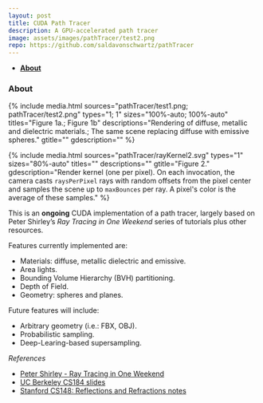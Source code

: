 ```yaml
---
layout: post
title: CUDA Path Tracer
description: A GPU-accelerated path tracer
image: assets/images/pathTracer/test2.png
repo: https://github.com/saldavonschwartz/pathTracer
---
```

<!-- Links: -->
[l1]: https://raytracing.github.io
[l2]: https://cs184.eecs.berkeley.edu/sp20
[l3]: https://graphics.stanford.edu/courses/cs148-10-summer/docs/2006--degreve--reflection_refraction.pdf

- **[About](#1)**

### <a class="toc_item" name="1"></a>About

{% include media.html
  sources="pathTracer/test1.png; pathTracer/test2.png"
  types="1; 1"
  sizes="100%-auto; 100%-auto"
  titles="Figure 1a.; Figure 1b"
  descriptions="Rendering of diffuse, metallic and dielectric materials.; The same scene replacing diffuse with emissive spheres."
  gtitle=""
  gdescription=""
%}

{% include media.html
  sources="pathTracer/rayKernel2.svg"
  types="1"
  sizes="80%-auto"
  titles=""
  descriptions=""
  gtitle="Figure 2."
  gdescription="Render kernel (one per pixel). On each invocation, the camera casts <code>raysPerPixel</code> rays with random offsets from the pixel center and samples the scene up to <code>maxBounces</code> per ray. A pixel's color is the average of these samples."
%}

This is an **ongoing** CUDA implementation of a path tracer, largely based on Peter Shirley’s *Ray Tracing in One Weekend* series of tutorials plus other resources.

Features currently implemented are:

- Materials: diffuse, metallic dielectric and emissive.
- Area lights.
- Bounding Volume Hierarchy (BVH) partitioning.
- Depth of Field.
- Geometry: spheres and planes.

Future features will include:

- Arbitrary geometry (i.e.: FBX, OBJ).
- Probabilistic sampling.
- Deep-Learing-based supersampling.

*References*
- [Peter Shirley - Ray Tracing in One Weekend][l1]
- [UC Berkeley CS184 slides][l2]
- [Stanford CS148: Reflections and Refractions notes][l3]
